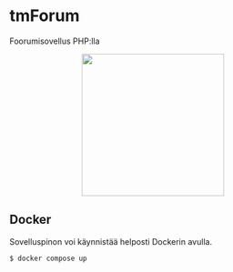 # tmForum

Foorumisovellus PHP:lla
<p align="center">
<img src="https://i.imgur.com/NFRyvyq.jpg" height="250">
</p>

## Docker

Sovelluspinon voi käynnistää helposti Dockerin avulla.

```
$ docker compose up
```
